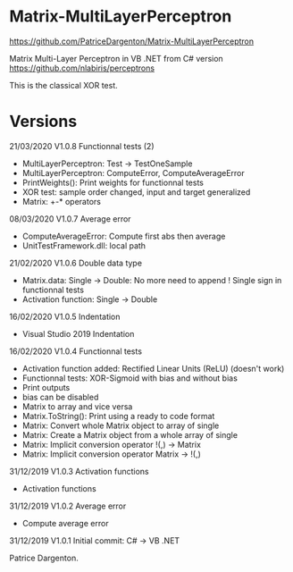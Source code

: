 # Matrix-MultiLayerPerceptron

https://github.com/PatriceDargenton/Matrix-MultiLayerPerceptron

Matrix Multi-Layer Perceptron in VB .NET from C# version https://github.com/nlabiris/perceptrons

This is the classical XOR test.

# Versions

21/03/2020 V1.0.8 Functionnal tests (2)
- MultiLayerPerceptron: Test -> TestOneSample
- MultiLayerPerceptron: ComputeError, ComputeAverageError
- PrintWeights(): Print weights for functionnal tests
- XOR test: sample order changed, input and target generalized
- Matrix: +-* operators

08/03/2020 V1.0.7 Average error
- ComputeAverageError: Compute first abs then average
- UnitTestFramework.dll: local path

21/02/2020 V1.0.6 Double data type
- Matrix.data: Single -> Double: No more need to append ! Single sign in functionnal tests
- Activation function: Single -> Double

16/02/2020 V1.0.5 Indentation
- Visual Studio 2019 Indentation

16/02/2020 V1.0.4 Functionnal tests
- Activation function added: Rectified Linear Units (ReLU) (doesn't work)
- Functionnal tests: XOR-Sigmoid with bias and without bias
- Print outputs
- bias can be disabled
- Matrix to array and vice versa
- Matrix.ToString(): Print using a ready to code format
- Matrix: Convert whole Matrix object to array of single
- Matrix: Create a Matrix object from a whole array of single
- Matrix: Implicit conversion operator !(,) -> Matrix
- Matrix: Implicit conversion operator Matrix -> !(,)

31/12/2019 V1.0.3 Activation functions
- Activation functions

31/12/2019 V1.0.2 Average error
- Compute average error

31/12/2019 V1.0.1 Initial commit: C# -> VB .NET

Patrice Dargenton.